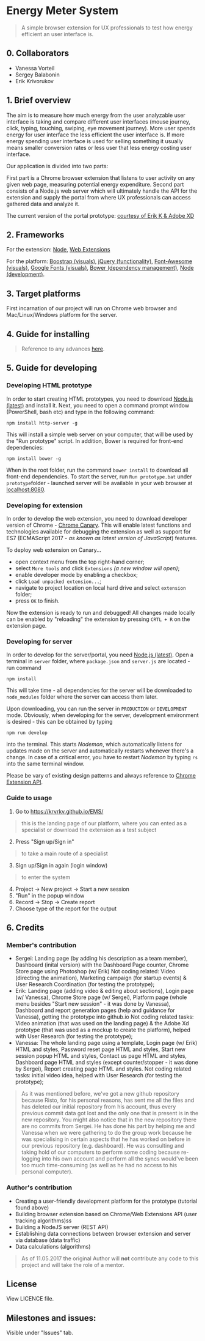 # Energy Meter System
> A simple browser extension for UX professionals to test how energy efficient an user interface is.

## 0. Collaborators
* Vanessa Vorteil
* Sergey Balabonin
* Erik Krivorukov

## 1. Brief overview

The aim is to measure how much energy from the user analyzable user interface is taking and compare different user interfaces (mouse journey, click, typing, touching, swiping, eye movement journey).
More user spends energy for user interface the less efficient the user interface is. If more energy spending user interface is used for selling something it usually means smaller conversion rates or less user that less energy costing user interface.

Our application is divided into two parts:

First part is a Chrome browser extension that listens to user activity on any given web page, measuring potential energy expenditure.
Second part consists of a Node.js web server which will ultimately handle the API for the extension and supply the portal from where UX professionals can access gathered data and analyze it.

The current version of the portal prototype: [courtesy of Erik K & Adobe XD](https://xd.adobe.com/view/b06cc423-c3f8-476d-a5c7-078aae161a25/)

## 2. Frameworks
For the extension: [Node](https://nodejs.org), [Web Extensions](https://developer.mozilla.org/en-US/Add-ons/WebExtensions)

For the platform: [Boostrap (visuals)](http://getbootstrap.com/), [jQuery (functionality)](https://jquery.com/), [Font-Awesome (visuals)](http://fontawesome.io/), [Google Fonts (visuals)](https://developers.google.com/fonts/), [Bower (dependency management)](https://bower.io/), [Node (development)](https://nodejs.org/en/).

## 3. Target platforms
First incarnation of our project will run on Chrome web browser and Mac/Linux/Windows platform for the server.

## 4. Guide for installing
>Reference to any advances [here](https://github.com/ristokitsing).

## 5. Guide for developing
### Developing HTML prototype
In order to start creating HTML prototypes, you need to download [Node.js (latest)](https://nodejs.org/en/) and install it.
Next, you need to open a command prompt window (PowerShell, bash etc) and type in the following command:
```
npm install http-server -g
```  
This will install a simple web server on your computer, that will be used by the "Run prototype" script.
In addition, Bower is required for front-end dependencies:
```
npm install bower -g
```  
When in the root folder, run the command `bower install` to download all front-end dependencies.
To start the server, run `Run prototype.bat` under `prototype`folder - launched server will be available in your web browser at [localhost:8080](//localhost:8080).

### Developing for extension
In order to develop the web extension, you need to download developer version of Chrome - [Chrome Canary](https://www.google.com/chrome/browser/canary.html).
This will enable latest functions and technologies available for debugging the extension as well as support for ES7 (ECMAScript 2017 - *as known as latest version of JavaScript*) features.

To deploy web extension on Canary...
* open context menu from the top right-hand corner;
* select `More tools` and click `Extensions` *(a new window will open)*;
* enable developer mode by enabling a checkbox;
* click `Load unpacked extension...`;
* navigate to project location on local hard drive and select `extension` folder;
* press `OK` to finish.

Now the extension is ready to run and debugged!
All changes made locally can be enabled by "reloading" the extension by pressing `CRTL + R` on the extension page.

### Developing for server
In order to develop for the server/portal, you need [Node.js (latest)](https://nodejs.org/en/).
Open a terminal in `server` folder, where `package.json` and `server.js` are located - run command
```
npm install
```
This will take time - all dependencies for the server will be downloaded to `node_modules` folder where the server can access them later.

Upon downloading, you can run the server in `PRODUCTION` or `DEVELOPMENT` mode.
Obviously, when developing for the server, development environment is desired - this can be obtained by typing
```
npm run develop
```
into the terminal.
This starts *Nodemon*, which automatically listens for updates made on the server and automatically restarts whenever there's a change.
In case of a critical error, you have to restart *Nodemon* by typing `rs` into the same terminal window.

Please be vary of existing design patterns and always reference to [Chrome Extension API](https://developer.chrome.com/extensions/browserAction).

### Guide to usage
1. Go to https://krvrkv.github.io/EMS/
>this is the landing page of our platform, where you can ented as a specialist or download the extension as a test subject
2. Press "Sign up/Sign in"
>to take a main route of a specialist
3. Sign up/Sign in again (login window)
>to enter the system
4. Project -> New project -> Start a new session
5. "Run" in the popup window
6. Record -> Stop -> Create report
7. Choose type of the report for the output 

## 6. Credits

### Member's contribution
* Sergei: Landing page (by adding his description as a team member), Dashboard (inital version) with the Dashboard Page counter, Chrome Store page using Photoshop (w/ Erik)
Not coding related: Video (directing the animation), Marketing campaign (for startup events) & User Research Coordination (for testing the prototype);
* Erik: Landing page (adding video & editing about sections), Login page (w/ Vanessa), Chrome Store page (w/ Sergei), Platform page (whole menu besides "Start new session" - it was done by Vanessa), Dashboard and report generation pages (help and guidance for Vanessa), getting the prototype into github.io
Not coding related tasks: Video animation (that was used on the landing page) & the Adobe Xd prototype (that was used as a mockup to create the platform), helped with User Research (for testing the prototype);
* Vanessa: The whole landing page using a template, Login page (w/ Erik) HTML and styles, Password reset page HTML and styles, Start new session popup HTML and styles, Contact us page HTML and styles, Dashboard page HTML and styles (except counter/stopper - it was done by Sergei), Report creating page HTML and styles.
Not coding related tasks: initial video idea, helped with User Research (for testing the prototype);

>As it was mentioned before, we've got a new github repository because Risto, for his personal reasons, has sent me all the files and has deleted our initial repository from his account, thus every previous commit data got lost and the only one that is present is in the new repository. You might also notice that in the new repository there are no commits from Sergei. He has done his part by helping me and Vanessa when we were gathering to do the group work because he was specialising in certain aspects that he has worked on before in our previous repository (e.g. dashboard). He was consulting and taking hold of our computers to perform some coding because re-logging into his own account and perform all the syncs would've been too much time-consuming (as well as he had no access to his personal computer).

### Author's contribution
* Creating a user-friendly development platform for the prototype (tutorial found above)
* Building browser extension based on Chrome/Web Extensions API (user tracking algorithms)ss
* Building a NodeJS server (REST API)
* Establishing data connections between browser extension and server via database (data traffic)
* Data calculations (algorithms)
>As of 11.05.2017 the original Author will **not** contribute any code to this project and will take the role of a mentor.

## License
View LICENCE file.

## Milestones and issues:
Visible under "Issues" tab.
